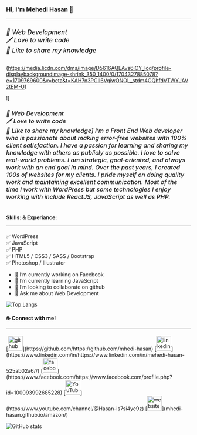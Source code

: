 
### Hi, I'm Mehedi Hasan 👋<hr>
#### <h5 style="font-size: 1.08rem; font-weight: 500;">👑 Web Development <br>🖊️ Love to write code<br>🎤 Like to share my knowledge

(https://media.licdn.com/dms/image/D5616AQEAvs6iOY_lcg/profile-displaybackgroundimage-shrink_350_1400/0/1704327885078?e=1709769600&v=beta&t=KAH7n3PGII6VqiwONOL_stdm4OQhfdVTWYJAVztEM-U)

![<h6 style="font-size: 1.02rem; font-weight: 480;">👑 Web Development <br>🖊️ Love to write code<br>🎤 Like to share my knowledge]
I’m a Front End Web developer who is passionate about making error-free websites with 100% client satisfaction. I have a passion for learning and sharing my knowledge with others as publicly as possible. I love to solve real-world problems. I am strategic, goal-oriented, and always work with an end goal in mind. Over the past years, I created 100s of websites for my clients. I pride myself on doing quality work and maintaining excellent communication. Most of the time I work with WordPress but some technologies I enjoy working with include ReactJS, JavaScript as well as PHP.

<h4>Skills: & Experiance:<hr></h4>✅ WordPress<br> ✅ JavaScript<br> ✅ PHP<br> ✅ HTML5 / CSS3 / SASS / Bootstrap<br> ✅ Photoshop / Illustrator

- 🔭 I’m currently working on Facebook 
- 🌱 I’m currently learning JavaScript 
- 👯 I’m looking to collaborate on github 
- 💬 Ask me about Web Development 

[![Top Langs](https://github-readme-stats.vercel.app/api/top-langs/?username=mhedi-hasan)](https://github.com/anuraghazra/github-readme-stats)


<h4>☕ Connect with me! <hr></h4>
[<img src='https://cdn.jsdelivr.net/npm/simple-icons@3.0.1/icons/github.svg' alt='github' height='40'>](https://github.com/https://github.com/mhedi-hasan)  [<img src='https://cdn.jsdelivr.net/npm/simple-icons@3.0.1/icons/linkedin.svg' alt='linkedin' height='40'>](https://www.linkedin.com/in/https://www.linkedin.com/in/mehedi-hasan-525ab02a6//)  [<img src='https://cdn.jsdelivr.net/npm/simple-icons@3.0.1/icons/facebook.svg' alt='facebook' height='40'>](https://www.facebook.com/https://www.facebook.com/profile.php?id=100093992685228)  [<img src='https://cdn.jsdelivr.net/npm/simple-icons@3.0.1/icons/youtube.svg' alt='YouTube' height='40'>](https://www.youtube.com/channel/@Hasan-is7si4ye9z)  [<img src='https://cdn.jsdelivr.net/npm/simple-icons@3.0.1/icons/icloud.svg' alt='website' height='40'>](mhedi-hasan.github.io/amazon/)   


![GitHub stats](https://github-readme-stats.vercel.app/api?username=mhedi-hasan&show_icons=true)  

